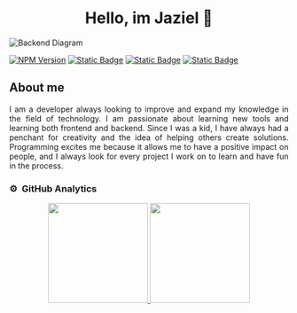 <div align="center">
<h1 align="center">Hello, im Jaziel 👋</h1>
</div>
<img src="https://raw.githubusercontent.com/jazielrs/Pagina_compra/master/Banner_Github.png" alt="Backend Diagram">

[![NPM Version](https://img.shields.io/npm/v/react?color=green)](https://docs.npmjs.com/cli/v8/commands/npm-version)
[![Static Badge](https://img.shields.io/badge/intellijidea-%23000000?logo=intellijidea)](https://www.jetbrains.com/idea/)
[![Static Badge](https://img.shields.io/badge/postman-%23FF6C37?logo=postman&logoColor=black)](https://www.postman.com/)
[![Static Badge](https://img.shields.io/badge/githubactions-%23723185?logo=githubactions&logoColor=black)](https://github.com/features/actions)

## About me
<div style="text-align: justify;">
I am a developer always looking to improve and expand my knowledge in the field of technology. 
I am passionate about learning new tools and learning both frontend and backend. 
Since I was a kid, I have always had a penchant for creativity and the idea of helping others create solutions. 
Programming excites me because it allows me to have a positive impact on people, 
and I always look for every project I work on to learn and have fun in the process.
</div>

### ⚙️ &nbsp;GitHub Analytics

<p align="center">
<a href="https://github.com/jazielrs">
  <img height="180em" src="https://github-readme-stats-eight-theta.vercel.app/api?username=jazielrs&show_icons=true&theme=algolia&include_all_commits=true&count_private=true"/>
  <img height="180em" src="https://github-readme-stats-eight-theta.vercel.app/api/top-langs/?username=jazielrs&layout=compact&langs_count=8&theme=algolia"/>
</a>
</p>
